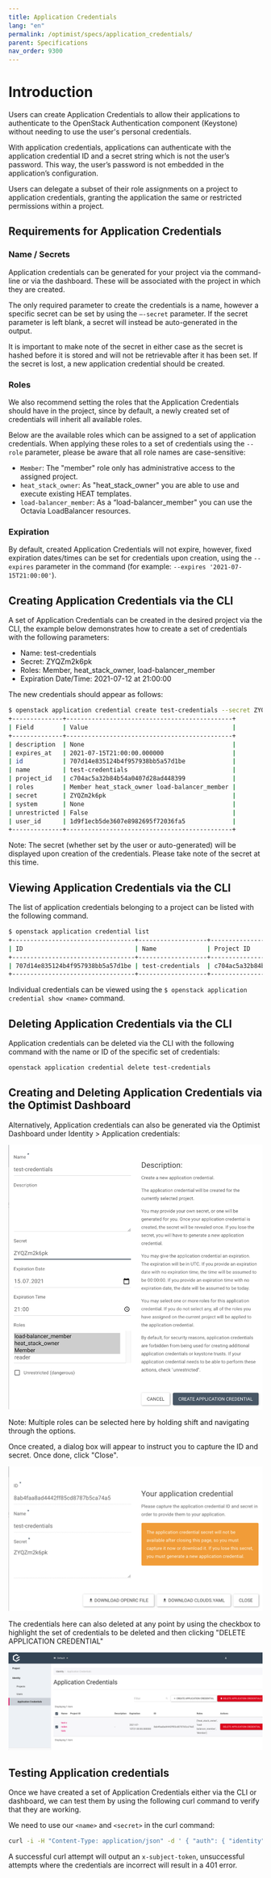 ```yaml
---
title: Application Credentials
lang: "en"
permalink: /optimist/specs/application_credentials/
parent: Specifications
nav_order: 9300
---
```


# Introduction

Users can create Application Credentials to allow their applications to authenticate to the OpenStack Authentication component (Keystone) without needing to use the user's personal credentials.

With application credentials, applications can authenticate with the application credential ID and a secret string which is not the user’s password. This way, the user’s password is not embedded in the application’s configuration.

Users can delegate a subset of their role assignments on a project to application credentials, granting the application the same or restricted permissions within a project.

## Requirements for Application Credentials

### Name / Secrets

Application credentials can be generated for your project via the command-line or via the dashboard. These will be associated with the project in which they are created.

The only required parameter to create the credentials is a name, however a specific secret can be set by using the `—-secret` parameter. If the secret parameter is left blank, a secret will instead be auto-generated in the output.

It is important to make note of the secret in either case as the secret is hashed before it is stored and will not be retrievable after it has been set. If the secret is lost, a new application credential should be created.

### Roles

We also recommend setting the roles that the Application Credentials should have in the project, since by default, a newly created set of credentials will inherit all available roles.

Below are the available roles which can be assigned to a set of application credentials. When applying these roles to a set of credentials using the `--role` parameter, please be aware that all role names are case-sensitive:

- `Member`: The "member" role only has administrative access to the assigned project.
- `heat_stack_owner`: As "heat_stack_owner" you are able to use and execute existing HEAT templates.
- `load-balancer_member`: As a “load-balancer_member" you can use the Octavia LoadBalancer resources.

### Expiration

By default, created Application Credentials will not expire, however,  fixed expiration dates/times can be set for credentials upon creation, using the `--expires` parameter in the command (for example: `--expires '2021-07-15T21:00:00'`).

## Creating Application Credentials via the CLI

A set of Application Credentials can be created in the desired project via the CLI, the example below demonstrates how to create a set of credentials with the following parameters:

- Name: test-credentials
- Secret: ZYQZm2k6pk
- Roles: Member, heat_stack_owner, load-balancer_member
- Expiration Date/Time: 2021-07-12 at 21:00:00

The new credentials should appear as follows:

```bash
$ openstack application credential create test-credentials --secret ZYQZm2k6pk --role Member --role heat_stack_owner --role load-balancer_member --expires '2021-07-15T21:00:00'
+--------------+----------------------------------------------+
| Field        | Value                                        |
+--------------+----------------------------------------------+
| description  | None                                         |
| expires_at   | 2021-07-15T21:00:00.000000                   |
| id           | 707d14e835124b4f957938bb5a57d1be             |
| name         | test-credentials                             |
| project_id   | c704ac5a32b84b54a0407d28ad448399             |
| roles        | Member heat_stack_owner load-balancer_member |
| secret       | ZYQZm2k6pk                                   |
| system       | None                                         |
| unrestricted | False                                        |
| user_id      | 1d9f1ecb5de3607e8982695f72036fa5             |
+--------------+----------------------------------------------+
```

Note: The secret (whether set by the user or auto-generated) will be displayed upon creation of the credentials. Please take note of the secret at this time.

## Viewing Application Credentials via the CLI

The list of application credentials belonging to a project can be listed with the following command.

```bash
$ openstack application credential list
+----------------------------------+-------------------+----------------------------------+-------------+------------+
| ID                               | Name              | Project ID                       | Description | Expires At |
+----------------------------------+-------------------+----------------------------------+-------------+------------+
| 707d14e835124b4f957938bb5a57d1be | test-credentials  | c704ac5a32b84b54a0407d28ad448399 | None        | None       |
+----------------------------------+-------------------+----------------------------------+-------------+------------+
```

Individual credentials can be viewed using the `$ openstack application credential show <name>` command.

## Deleting Application Credentials via the CLI

Application credentials can be deleted via the CLI with the following command with the name or ID of the specific set of credentials:

```bash
openstack application credential delete test-credentials
```

## Creating and Deleting Application Credentials via the Optimist Dashboard

Alternatively, Application credentials can also be generated via the Optimist Dashboard under Identity > Application credentials:

![](attachments/createappcredentials.png)

Note: Multiple roles can be selected here by holding shift and navigating through the options.

Once created, a dialog box will appear to instruct you to capture the ID and secret. Once done, click "Close".

![](attachments/secretappcredentials.png)

The credentials here can also deleted at any point by using the checkbox to highlight the set of credentials to be deleted and then clicking "DELETE APPLICATION CREDENTIAL"

![](attachments/deleteappcredentials.png)

## Testing Application credentials

Once we have created a set of Application Credentials either via the CLI or dashboard, we can test them by using the following curl command to verify that they are working.

We need to use our `<name>` and `<secret>` in the curl command:

```bash
curl -i -H "Content-Type: application/json" -d ' { "auth": { "identity": { "methods": ["application_credential"],  "application_credential": {  "id": “<id>", "secret": “<secret>"}}}}' https://identity.optimist.innovo.cloud/v3/auth/tokens
```

A successful curl attempt will output an `x-subject-token`, unsuccessful attempts where the credentials are incorrect will result in a 401 error.

